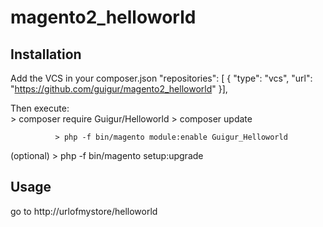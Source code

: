 # magento2_helloworld

## Installation
Add the VCS in your composer.json
        "repositories": [
        {
            "type": "vcs",
            "url": "https://github.com/guigur/magento2_helloworld"
        }],

Then execute:   
              > composer require Guigur/Helloworld
              > composer update
         
              > php -f bin/magento module:enable Guigur_Helloworld
(optional)    > php -f bin/magento setup:upgrade

## Usage
go to http://urlofmystore/helloworld
